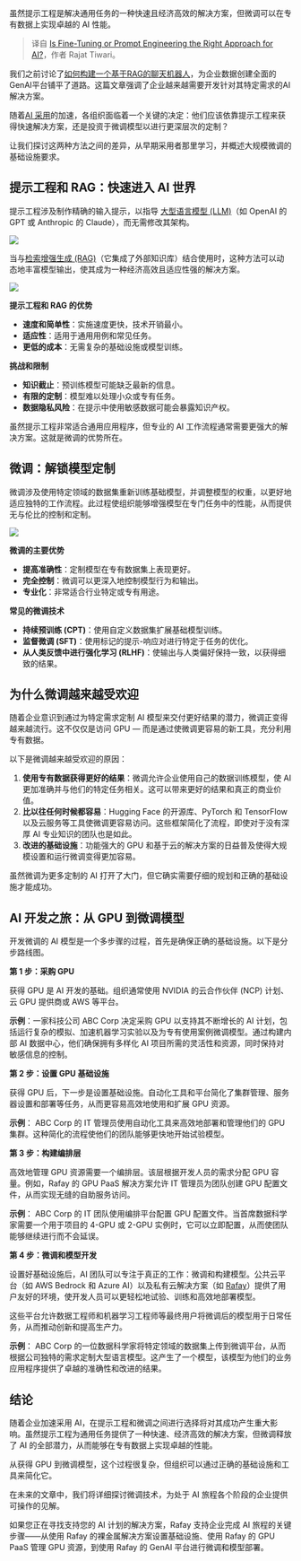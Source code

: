 
<!--
title: 微调还是提示工程才是AI的正确方法？
cover: https://cdn.thenewstack.io/media/2025/02/18f4cf7d-ai.jpg
-->

虽然提示工程是解决通用任务的一种快速且经济高效的解决方案，但微调可以在专有数据上实现卓越的 AI 性能。

> 译自 [Is Fine-Tuning or Prompt Engineering the Right Approach for AI?](https://thenewstack.io/is-fine-tuning-or-prompt-engineering-the-right-approach-for-ai/)，作者 Rajat Tiwari。

我们之前讨论了[如何构建一个基于RAG的聊天机器人](https://thenewstack.io/building-an-extensible-genai-copilot-what-we-learned/)，为企业数据创建全面的GenAI平台铺平了道路。这篇文章强调了企业越来越需要开发针对其特定需求的AI解决方案。

随着[AI 采用](https://thenewstack.io/ai/)的加速，各组织面临着一个关键的决定：他们应该依靠提示工程来获得快速解决方案，还是投资于微调模型以进行更深层次的定制？

让我们探讨这两种方法之间的差异，从早期采用者那里学习，并概述大规模微调的基础设施要求。

## 提示工程和 RAG：快速进入 AI 世界

提示工程涉及制作精确的输入提示，以指导 [大型语言模型 (LLM)](https://roadmap.sh/guides/introduction-to-llms)（如 OpenAI 的 GPT 或 Anthropic 的 Claude），而无需修改其架构。

![](https://cdn.thenewstack.io/media/2025/02/311a0995-image1.gif)

当与[检索增强生成 (RAG)](https://thenewstack.io/why-rag-is-essential-for-next-gen-ai-development/)（它集成了外部知识库）结合使用时，这种方法可以动态地丰富模型输出，使其成为一种经济高效且适应性强的解决方案。

![](https://cdn.thenewstack.io/media/2025/02/87efb33c-image2a.gif)

**提示工程和 RAG 的优势**

- **速度和简单性**：实施速度更快，技术开销最小。
- **适应性**：适用于通用用例和常见任务。
- **更低的成本**：无需复杂的基础设施或模型训练。

**挑战和限制**

- **知识截止**：预训练模型可能缺乏最新的信息。
- **有限的定制**：模型难以处理小众或专有任务。
- **数据隐私风险**：在提示中使用敏感数据可能会暴露知识产权。

虽然提示工程非常适合通用应用程序，但专业的 AI 工作流程通常需要更强大的解决方案。这就是微调的优势所在。

## 微调：解锁模型定制

微调涉及使用特定领域的数据集重新训练基础模型，并调整模型的权重，以更好地适应独特的工作流程。此过程使组织能够增强模型在专门任务中的性能，从而提供无与伦比的控制和定制。

![](https://cdn.thenewstack.io/media/2025/02/a9eae12a-image3.gif)

**微调的主要优势**

- **提高准确性**：定制模型在专有数据集上表现更好。
- **完全控制**：微调可以更深入地控制模型行为和输出。
- **专业化**：非常适合行业特定或专有用途。

**常见的微调技术**

- **持续预训练 (CPT)**：使用自定义数据集扩展基础模型训练。
- **监督微调 (SFT)**：使用标记的提示-响应对进行特定于任务的优化。
- **从人类反馈中进行强化学习 (RLHF)**：使输出与人类偏好保持一致，以获得细致的结果。

## 为什么微调越来越受欢迎

随着企业意识到通过为特定需求定制 AI 模型来交付更好结果的潜力，微调正变得越来越流行。这不仅仅是访问 GPU — 而是通过使微调更容易的新工具，充分利用专有数据。

以下是微调越来越受欢迎的原因：

1. **使用专有数据获得更好的结果**：微调允许企业使用自己的数据训练模型，使 AI 更加准确并与他们的特定任务相关。这可以带来更好的结果和真正的商业价值。
2. **比以往任何时候都容易**：Hugging Face 的开源库、PyTorch 和 TensorFlow 以及云服务等工具使微调更容易访问。这些框架简化了流程，即使对于没有深厚 AI 专业知识的团队也是如此。
3. **改进的基础设施**：功能强大的 GPU 和基于云的解决方案的日益普及使得大规模设置和运行微调变得更加容易。

虽然微调为更多定制的 AI 打开了大门，但它确实需要仔细的规划和正确的基础设施才能成功。

## AI 开发之旅：从 GPU 到微调模型

开发微调的 AI 模型是一个多步骤的过程，首先是确保正确的基础设施。以下是分步路线图。

**第 1 步：采购 GPU**

获得 GPU 是 AI 开发的基础。组织通常使用 NVIDIA 的云合作伙伴 (NCP) 计划、云 GPU 提供商或 AWS 等平台。

**示例**：一家科技公司 ABC Corp 决定采购 GPU 以支持其不断增长的 AI 计划，包括运行复杂的模拟、加速机器学习实验以及为专有使用案例微调模型。通过构建内部 AI 数据中心，他们确保拥有多样化 AI 项目所需的灵活性和资源，同时保持对敏感信息的控制。

**第 2 步：设置 GPU 基础设施**

获得 GPU 后，下一步是设置基础设施。自动化工具和平台简化了集群管理、服务器设置和部署等任务，从而更容易高效地使用和扩展 GPU 资源。

**示例**： ABC Corp 的 IT 管理员使用自动化工具来高效地部署和管理他们的 GPU 集群。这种简化的流程使他们的团队能够更快地开始试验模型。

**第 3 步：构建编排层**

高效地管理 GPU 资源需要一个编排层。该层根据开发人员的需求分配 GPU 容量。例如，Rafay 的 GPU PaaS 解决方案允许 IT 管理员为团队创建 GPU 配置文件，从而实现无缝的自助服务访问。

**示例**： ABC Corp 的 IT 团队使用编排平台配置 GPU 配置文件。当首席数据科学家需要一个用于项目的 4-GPU 或 2-GPU 实例时，它可以立即配置，从而使团队能够继续进行而不会延误。

**第 4 步：微调和模型开发**

设置好基础设施后，AI 团队可以专注于真正的工作：微调和构建模型。公共云平台（如 AWS Bedrock 和 Azure AI）以及私有云解决方案（如 [Rafay](https://rafay.co/solutions/generative-ai/)）提供了用户友好的环境，使开发人员可以更轻松地试验、训练和高效地部署模型。

这些平台允许数据工程师和机器学习工程师等最终用户将微调后的模型用于日常任务，从而推动创新和提高生产力。

**示例**： ABC Corp 的一位数据科学家将特定领域的数据集上传到微调平台，从而根据公司独特的需求定制大型语言模型。这产生了一个模型，该模型为他们的业务应用程序提供了卓越的准确性和改进的结果。

## 结论

随着企业加速采用 AI，在提示工程和微调之间进行选择将对其成功产生重大影响。虽然提示工程为通用任务提供了一种快速、经济高效的解决方案，但微调释放了 AI 的全部潜力，从而能够在专有数据上实现卓越的性能。

从获得 GPU 到微调模型，这个过程很复杂，但组织可以通过正确的基础设施和工具来简化它。

在未来的文章中，我们将详细探讨微调技术，为处于 AI 旅程各个阶段的企业提供可操作的见解。

如果您正在寻找支持您的 AI 计划的解决方案，Rafay 支持企业完成 AI 旅程的关键步骤——从使用 Rafay 的裸金属解决方案设置基础设施、使用 Rafay 的 GPU PaaS 管理 GPU 资源，到使用 Rafay 的 GenAI 平台进行微调和模型部署。
